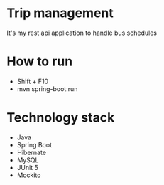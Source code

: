 # Trip management
It's my rest api application to handle bus schedules
# How to run
- Shift + F10
- mvn spring-boot:run
# Technology stack
- Java
- Spring Boot
- Hibernate
- MySQL
- JUnit 5
- Mockito
